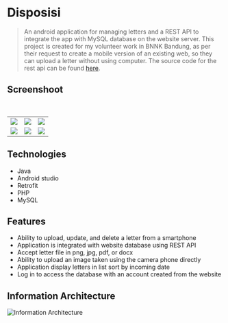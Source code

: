 # Disposisi

> An android application for managing letters and a REST API to integrate the app with MySQL database on the website server. This project is created for my volunteer work in BNNK Bandung, as per their request to create a mobile version of an existing web, so they can upload a letter without using computer. The source code for the rest api can be found [here](https://github.com/erwintobing15/restapi).

## Screenshoot
<table>
    <tr>
        <td valign="top"><img src="../assets/navigation.jpg"></td>
        <td valign="top"><img src="../assets/dashboard.jpg"></td>
        <td valign="top"><img src="../assets/surat.jpg"></td>
    </tr>
    <br/>
    <tr>
        <td valign="top"><img src="../assets/add.jpg"></td>
        <td valign="top"><img src="../assets/delete.jpg"></td>
        <td valign="top"><img src="../assets/image.jpg"></td>
    </tr>
</table>

## Technologies
* Java
* Android studio
* Retrofit
* PHP
* MySQL

## Features
* Ability to upload, update, and delete a letter from a smartphone
* Application is integrated with website database using REST API
* Accept letter file in png, jpg, pdf, or docx
* Ability to upload an image taken using the camera phone directly
* Application display letters in list sort by incoming date
* Log in to access the database with an account created from the website

## Information Architecture
![Information Architecture](../assets/ia.png)
